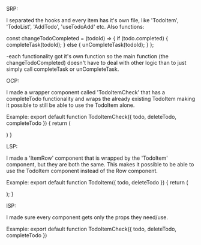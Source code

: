 SRP:

I separated the hooks and every item has it's own file, like 'TodoItem', 'TodoList', 'AddTodo', 'useTodoAdd' etc.
Also functions:

const changeTodoCompleted = (todoId) => {
if (todo.completed) {
completeTask(todoId);
} else {
unCompleteTask(todoId);
}
};

-each functionality got it's own function so the main function (the changeTodoCompleted) doesn't have to deal with other logic than to just simply call completeTask or unCompleteTask.

OCP:

I made a wrapper component called 'TodoItemCheck' that has a completeTodo functionality and wraps the already existing TodoItem making it possible to still be able to use the TodoItem alone.

Example:
export default function TodoItemCheck({ todo, deleteTodo, completeTodo }) {
return (

<!-- <div className="flex gap-10">
      <input
        type="checkbox"
        checked={completed}
        onChange={() => changeTodoCompleted(todo.id)}
      />
      <TodoItem todo={todo} deleteTodo={deleteTodo} />
    </div> -->

)
}

LSP:

I made a 'ItemRow' component that is wrapped by the 'TodoItem' component, but they are both the same. This makes it possible to be able to use the TodoItem component instead of the Row component.

Example:
export default function TodoItem({ todo, deleteTodo }) {
return (

<!-- <ItemRow
      todoName={todo?.todoName}
      todoId={todo?.id}
      deleteTodo={deleteTodo}
    /> -->

);
}

ISP:

I made sure every component gets only the props they need/use.

Example:
export default function TodoItemCheck({ todo, deleteTodo, completeTodo })
